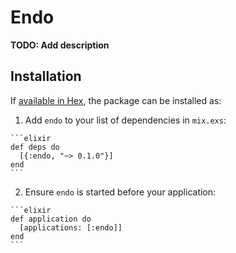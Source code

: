 # Endo

**TODO: Add description**

## Installation

If [available in Hex](https://hex.pm/docs/publish), the package can be installed as:

  1. Add `endo` to your list of dependencies in `mix.exs`:

    ```elixir
    def deps do
      [{:endo, "~> 0.1.0"}]
    end
    ```

  2. Ensure `endo` is started before your application:

    ```elixir
    def application do
      [applications: [:endo]]
    end
    ```

